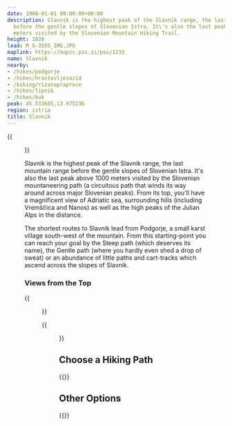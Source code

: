 ```yaml
---
date: 1900-01-01 00:00:00+00:00
description: Slavnik is the highest peak of the Slavnik range, the last mountain range
  before the gentle slopes of Slovenian Istra. It\'s also the last peak above 1000
  meters visited by the Slovenian Mountain Hiking Trail.
height: 1028
lead: M_5-3555_IMG.JPG
maplink: https://mapzs.pzs.si/poi/1235
name: Slavnik
nearby:
- /hikes/podgorje
- /hikes/hrastovljezazid
- /biking/rizanapraproce
- /hikes/lipnik
- /hikes/kuk
peak: 45.533685,13.975236
region: istria
title: Slavnik
---
```

{{<figure src="M_5-3555_IMG.JPG">}}

Slavnik is the highest peak of the Slavnik range, the last mountain range before the gentle slopes of Slovenian Istra. It\'s also the last peak above 1000 meters visited by the Slovenian mountaneering path (a circuitous path that winds its way around across major Slovenian peaks). From its top, you'll have a magnificent view of Adriatic sea, surrounding hills (including Vremščica and Nanos) as well as the high peaks of the Julian Alps in the distance.

The shortest routes to Slavnik lead from Podgorje, a small karst village south-west of the mountain. From this starting-point you can reach your goal by the Steep path (which deserves its name), the Gentle path (where you hardly even shed a drop of sweat) or an abundance of little paths and cart-tracks which ascend across the slopes of Slavnik.

### Views from the Top

{{<figure src="TrnovskiGozd_Nanos.jpg" caption="View toward the north (Trnovski gozd, Nanos and Vremščica)">}} 

{{<figure src="Pogled_vzhod.jpg" caption="Karst hills and meadows east of Slavnik" caption-position="bottom">}}

## Choose a Hiking Path

{{<multipath-hike-short>}}

## Other Options

{{<peakpoint-list>}}
